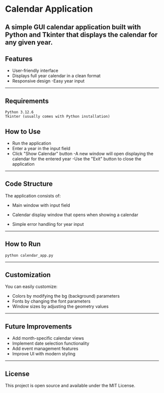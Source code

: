 # Calendar Application 

A simple GUI calendar application built with Python and Tkinter that displays the calendar for any given year.
---
## Features
- User-friendly interface
- Displays full year calendar in a clean format
- Responsive design
-Easy year input
---
## Requirements
```
Python 3.12.6
Tkinter (usually comes with Python installation)
```
## How to Use
- Run the application
- Enter a year in the input field
- Click "Show Calendar" button
-A new window will open displaying the calendar for the entered year
-Use the "Exit" button to close the application
---

## Code Structure
The application consists of:

- Main window with input field

- Calendar display window that opens when showing a calendar

- Simple error handling for year input
---
## How to Run
```
python calendar_app.py
```
---

## Customization
You can easily customize:
- Colors by modifying the bg (background) parameters
- Fonts by changing the font parameters
- Window sizes by adjusting the geometry values
---
## Future Improvements
- Add month-specific calendar views
- Implement date selection functionality
- Add event management features
- Improve UI with modern styling
---
## License
This project is open source and available under the MIT License.